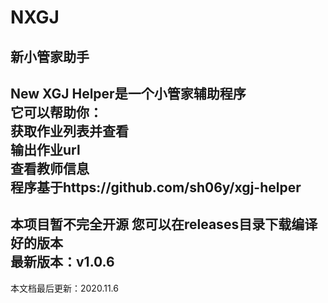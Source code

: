 # NXGJ
新小管家助手
-------------
New XGJ Helper是一个小管家辅助程序  
它可以帮助你：  
 获取作业列表并查看  
 输出作业url  
 查看教师信息  
 程序基于https://github.com/sh06y/xgj-helper
-------------  
本项目暂不完全开源
您可以在releases目录下载编译好的版本  
最新版本：v1.0.6  
--------------  
本文档最后更新：2020.11.6    
